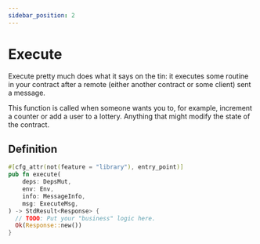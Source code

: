 ```yaml
---
sidebar_position: 2
---
```


# Execute

Execute pretty much does what it says on the tin: it executes some routine in your contract
after a remote (either another contract or some client) sent a message.

This function is called when someone wants you to, for example, increment a counter
or add a user to a lottery. Anything that might modify the state of the contract.

## Definition

```rust title="contract.rs"
#[cfg_attr(not(feature = "library"), entry_point)]
pub fn execute(
    deps: DepsMut,
    env: Env,
    info: MessageInfo,
    msg: ExecuteMsg,
) -> StdResult<Response> {
  // TODO: Put your "business" logic here.
  Ok(Response::new())
}
```
